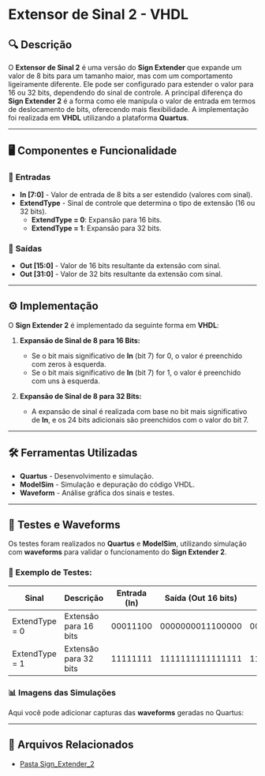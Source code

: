 # Extensor de Sinal 2 - VHDL

## 🔍 Descrição
O **Extensor de Sinal 2** é uma versão do **Sign Extender** que expande um valor de 8 bits para um tamanho maior, mas com um comportamento ligeiramente diferente. Ele pode ser configurado para estender o valor para 16 ou 32 bits, dependendo do sinal de controle. A principal diferença do **Sign Extender 2** é a forma como ele manipula o valor de entrada em termos de deslocamento de bits, oferecendo mais flexibilidade. A implementação foi realizada em **VHDL** utilizando a plataforma **Quartus**.

---

## 🖥️ Componentes e Funcionalidade

### 🔹 **Entradas**
- **In [7:0]** - Valor de entrada de 8 bits a ser estendido (valores com sinal).
- **ExtendType** - Sinal de controle que determina o tipo de extensão (16 ou 32 bits).
  - **ExtendType = 0**: Expansão para 16 bits.
  - **ExtendType = 1**: Expansão para 32 bits.

### 🔹 **Saídas**
- **Out [15:0]** - Valor de 16 bits resultante da extensão com sinal.
- **Out [31:0]** - Valor de 32 bits resultante da extensão com sinal.

---

## ⚙️ Implementação
O **Sign Extender 2** é implementado da seguinte forma em **VHDL**:

1. **Expansão de Sinal de 8 para 16 Bits:**
   - Se o bit mais significativo de **In** (bit 7) for 0, o valor é preenchido com zeros à esquerda.
   - Se o bit mais significativo de **In** (bit 7) for 1, o valor é preenchido com uns à esquerda.

2. **Expansão de Sinal de 8 para 32 Bits:**
   - A expansão de sinal é realizada com base no bit mais significativo de **In**, e os 24 bits adicionais são preenchidos com o valor do bit 7.

---

## 🛠️ Ferramentas Utilizadas
- **Quartus** - Desenvolvimento e simulação.
- **ModelSim** - Simulação e depuração do código VHDL.
- **Waveform** - Análise gráfica dos sinais e testes.

---

## 🔬 Testes e Waveforms

Os testes foram realizados no **Quartus** e **ModelSim**, utilizando simulação com **waveforms** para validar o funcionamento do **Sign Extender 2**.

### 📌 Exemplo de Testes:
| Sinal          | Descrição                | Entrada (In) | Saída (Out 16 bits) | Saída (Out 32 bits) |
|----------------|--------------------------|--------------|---------------------|---------------------|
| ExtendType = 0 | Extensão para 16 bits     | 00011100     | 0000000011100000    | 000000000000000000000000111100 |
| ExtendType = 1 | Extensão para 32 bits     | 11111111     | 1111111111111111    | 11111111111111111111111111111111 |

### 📊 **Imagens das Simulações**
Aqui você pode adicionar capturas das **waveforms** geradas no Quartus:

 

---

## 📂 Arquivos Relacionados

- [Pasta Sign_Extender_2](../src/Sign_Extender_2)
